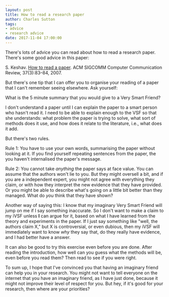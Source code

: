 ```yaml
---
layout: post
title: How to read a research paper
author: Charles Sutton
tags:
- advice
- research advice
date: 2017-11-04 17:00:00
---
```


There's lots of advice you can read about how to read a research paper. There's some good advice in this paper:

S. Keshav. [How to read a paper](http://ccr.sigcomm.org/online/files/p83-keshavA.pdf). ACM SIGCOMM Computer Communication Review, 37(3):83–84, 2007.

But there's one tip that I can offer you to organise your reading of a paper that I can't remember seeing elsewhere. Ask yourself:

What is the 5 minute summary that you would give to a Very Smart Friend?

I don't understand a paper until I can explain the paper to a smart person who hasn't read it. I need to be able to explain enough to the VSF so that she understands: what problem the paper is trying to solve, what sort of methods does it use, and how does it relate to the literature, i.e., what does it add.

But there's two rules.

Rule 1: You have to use your own words, summarising the paper without looking at it. If you find yourself repeating sentences from the paper, the you haven't internalised the paper's message. 

Rule 2: You cannot take *anything* the paper says at face value. You can assume that the authors won't lie to you. But they might oversell a bit, and if you are a independent expert, you might not agree with everything they claim, or with how they interpret the new evidence that they have provided. Or you might be able to describe what's going on a little bit better than they managed. What do *you* think that they have shown?

Another way of saying this: I know that my imaginary Very Smart Friend will jump on me if I say something inaccurate. So I don't want to make a claim to my iVSF unless **I** can argue for it, based on what I have learned from the theory and experiments in the paper. If I just say something like "well, the authors claim X," but X is controversial, or even dubious, then my iVSF will immediately want to know *why* they say that, do they really have evidence, and I had better have a answer.

It can also be good to try this exercise even before you are done. After reading the introduction, how well can you guess what the methods will be, even before you read them? Then read to see if you were right.

To sum up, I hope that I've convinced you that having an imaginary friend can help you in your research. You might not want to tell everyone on the internet that you have an imaginary friend, as I have just done, because it might not improve their level of respect for you.  But hey, if it's good for your research, then where are your priorities?
